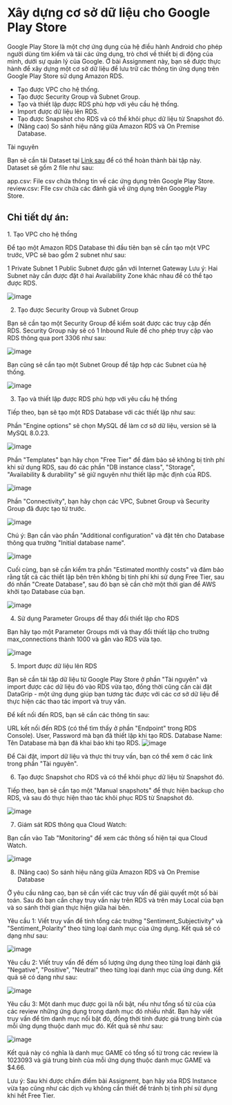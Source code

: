 <h1> Xây dựng cơ sở dữ liệu cho Google Play Store </h1>

Google Play Store là một chợ ứng dụng của hệ điều hành Android cho phép người dùng tìm kiếm và tải các ứng dụng, trò chơi về thiết bị di động của mình, dưới sự quản lý của Google. Ở bài Assignment này, bạn sẽ được thực hành để xây dựng một cơ sở dữ liệu để lưu trữ các thông tin ứng dụng trên Google Play Store sử dụng Amazon RDS.
<ul>
<li>Tạo được VPC cho hệ thống. </li>
<li>Tạo được Security Group và Subnet Group. </li>
<li>Tạo và thiết lập được RDS phù hợp với yêu cầu hệ thống. </li>
<li>Import được dữ liệu lên RDS. </li>
<li>Tạo được Snapshot cho RDS và có thể khôi phục dữ liệu từ Snapshot đó. </li>
<li>(Nâng cao) So sánh hiệu năng giữa Amazon RDS và On Premise Database. </li>
</ul>

Tài nguyên

Bạn sẽ cần tải Dataset tại [Link sau](https://drive.google.com/drive/folders/1mzGazJVwJRXFJkTtz6p-bA27eWg2ecJO?usp=sharing) để có thể hoàn thành bài tập này. Dataset sẽ gồm 2 file như sau:

app.csv: File csv chứa thông tin về các ứng dụng trên Google Play Store.
review.csv: FIle csv chứa các đánh giá về ứng dụng trên Googgle Play Store.

<h2> Chi tiết dự án:</h2>
1. Tạo VPC cho hệ thống

Để tạo một Amazon RDS Database thì đầu tiên bạn sẽ cần tạo một VPC trước, VPC sẽ bao gồm 2 subnet như sau:

1 Private Subnet
1 Public Subnet được gắn với Internet Gateway
Lưu ý: Hai Subnet này cần được đặt ở hai Availability Zone khác nhau để có thể tạo được RDS.

![image](https://github.com/QSDE2607/aws-2/assets/171625181/8f515566-4534-4190-8422-c5976e122f8a)


2. Tạo được Security Group và Subnet Group

Bạn sẽ cần tạo một Security Group để kiểm soát được các truy cập đến RDS. Security Group này sẽ có 1 Inbound Rule để cho phép truy cập vào RDS thông qua port 3306 như sau:

![image](https://github.com/QSDE2607/aws-2/assets/171625181/6929ce5d-509a-4201-8231-71cb5333fd76)


Bạn cũng sẽ cần tạo một Subnet Group để tập hợp các Subnet của hệ thống.

![image](https://github.com/QSDE2607/aws-2/assets/171625181/29420114-6254-4f48-8efc-cf21e256d54e)



3. Tạo và thiết lập được RDS phù hợp với yêu cầu hệ thống

Tiếp theo, bạn sẽ tạo một RDS Database với các thiết lập như sau:

Phần "Engine options" sẽ chọn MySQL để làm cơ sở dữ liệu, version sẽ là MySQL 8.0.23.

![image](https://github.com/QSDE2607/aws-2/assets/171625181/aaeab4b3-e718-47a3-bc77-565b37bc187b)


Phần "Templates" bạn hãy chọn "Free Tier" để đảm bảo sẽ không bị tính phí khi sử dụng RDS, sau đó các phần "DB instance class", "Storage", "Availability & durability" sẽ giữ nguyên như thiết lập mặc định của RDS.

![image](https://github.com/QSDE2607/aws-2/assets/171625181/d5322b0f-6ce2-47d8-bb58-e6b0672058cb)


Phần "Connectivity", bạn hãy chọn các VPC, Subnet Group và Security Group đã được tạo từ trước.

![image](https://github.com/QSDE2607/aws-2/assets/171625181/8e02849f-2691-410a-88d5-e831e3226a19)


Chú ý: Bạn cần vào phần "Additional configuration" và đặt tên cho Database thông qua trường "Initial database name".

![image](https://github.com/QSDE2607/aws-2/assets/171625181/916a4471-d0e1-4db0-b908-28554c397def)


Cuối cùng, bạn sẽ cần kiểm tra phần "Estimated monthly costs" và đảm bảo rằng tất cả các thiết lập bên trên không bị tính phí khi sử dụng Free Tier, sau đó nhấn "Create Database", sau đó bạn sẽ cần chờ một thời gian để AWS khởi tạo Database của bạn.

![image](https://github.com/QSDE2607/aws-2/assets/171625181/29ba9591-36ad-44b6-9434-476c6ac11fcd)


4. Sử dụng Parameter Groups để thay đổi thiết lập cho RDS

Bạn hãy tạo một Parameter Groups mới và thay đổi thiết lập cho trường max_connections thành 1000 và gắn vào RDS vừa tạo.

![image](https://github.com/QSDE2607/aws-2/assets/171625181/bbdffacd-ef69-404f-bd60-07291d125634)



5. Import được dữ liệu lên RDS

Bạn sẽ cần tải tập dữ liệu từ Google Play Store ở phần "Tài nguyên" và import được các dữ liệu đó vào RDS vừa tạo, đồng thời cũng cần cài đặt DataGrip - một ứng dụng giúp bạn tương tác được với các cơ sở dữ liệu để thực hiện các thao tác import và truy vấn.

Để kết nối đến RDS, bạn sẽ cần các thông tin sau:

URL kết nối đến RDS (có thể tìm thấy ở phần "Endpoint" trong RDS Console).
User, Password mà bạn đã thiết lập khi tạo RDS.
Database Name: Tên Database mà bạn đã khai báo khi tạo RDS.
![image](https://github.com/QSDE2607/aws-2/assets/171625181/61d5b101-8b76-4d10-98f5-9a691e43a04a)


Để Cài đặt, import dữ liệu và thực thi truy vấn, bạn có thể xem ở các link trong phần "Tài nguyên".

6. Tạo được Snapshot cho RDS và có thể khôi phục dữ liệu từ Snapshot đó.

Tiếp theo, bạn sẽ cần tạo một "Manual snapshots" để thực hiện backup cho RDS, và sau đó thực hiện thao tác khôi phục RDS từ Snapshot đó.

![image](https://github.com/QSDE2607/aws-2/assets/171625181/a27bc94b-8ecd-47ff-8b3e-6cb4b489e136)


7.  Giám sát RDS thông qua Cloud Watch:

Bạn cần vào Tab "Monitoring" để xem các thông số hiện tại qua Cloud Watch.


![image](https://github.com/QSDE2607/aws-2/assets/171625181/694cc068-b4c9-4e76-bc3c-ed840350a677)


8. (Nâng cao) So sánh hiệu năng giữa Amazon RDS và On Premise Database

Ở yêu cầu nâng cao, bạn sẽ cần viết các truy vấn để giải quyết một số bài toán. Sau đó bạn cần chạy truy vấn này trên RDS và trên máy Local của bạn và so sánh thời gian thực hiện giữa hai bên.

Yêu cầu 1: Viết truy vấn để tính tổng các trường "Sentiment_Subjectivity" và "Sentiment_Polarity" theo từng loại danh mục của ứng dụng. Kết quả sẽ có dạng như sau:

![image](https://github.com/QSDE2607/aws-2/assets/171625181/7d27c8cc-3794-420e-b7b4-58040b47e3a3)


Yêu cầu 2: VIết truy vấn để đếm số lượng ứng dụng theo từng loại đánh giá "Negative", "Positive", "Neutral"  theo từng loại danh mục của ứng dung. Kết quả sẽ có dạng như sau:

![image](https://github.com/QSDE2607/aws-2/assets/171625181/31073ef9-e8d1-44ee-9b18-25543e34c732)


Yêu cầu 3: Một danh mục được gọi là nổi bật, nếu như tổng số từ của của các review những ứng dụng trong danh mục đó nhiều nhất. Bạn hãy viết truy vấn để tìm danh mục nổi bật đó, đồng thời tính được giá trung bình của mỗi ứng dụng thuộc danh mục đó. Kết quả sẽ như sau:

![image](https://github.com/QSDE2607/aws-2/assets/171625181/6f95c4d6-99a0-439f-959e-736a28cb0d0f)


Kết quả này có nghĩa là danh mục GAME có tổng số từ trong các review là 1023093 và giá trung bình của mỗi ứng dụng thuộc danh mục GAME và $4.66.

Lưu ý: Sau khi được chấm điểm bài Assignemt, bạn hãy xóa RDS Instance vừa tạo cũng như các dịch vụ không cần thiết để tránh bị tính phí sử dụng khi hết Free Tier.
